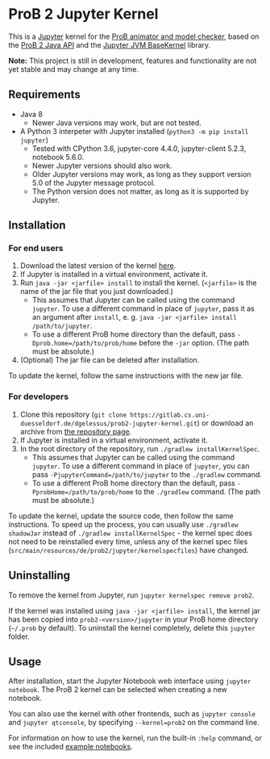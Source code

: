# ProB 2 Jupyter Kernel

This is a [Jupyter](https://jupyter.org/) kernel for the [ProB animator and model checker](https://www3.hhu.de/stups/prob/), based on the [ProB 2 Java API](https://github.com/bendisposto/prob2) and the [Jupyter JVM BaseKernel](https://github.com/SpencerPark/jupyter-jvm-basekernel) library.

**Note:** This project is still in development, features and functionality are not yet stable and may change at any time.

## Requirements

* Java 8
	* Newer Java versions may work, but are not tested.
* A Python 3 interpeter with Jupyter installed (`python3 -m pip install jupyter`)
	* Tested with CPython 3.6, jupyter-core 4.4.0, jupyter-client 5.2.3, notebook 5.6.0.
	* Newer Jupyter versions should also work.
	* Older Jupyter versions may work, as long as they support version 5.0 of the Jupyter message protocol.
	* The Python version does not matter, as long as it is supported by Jupyter.

## Installation

### For end users

1. Download the latest version of the kernel [here](https://gitlab.cs.uni-duesseldorf.de/dgelessus/prob2-jupyter-kernel/blob/master/releases/prob2-jupyter-kernel-1.0.0-all.jar).
2. If Jupyter is installed in a virtual environment, activate it.
3. Run `java -jar <jarfile> install` to install the kernel. (`<jarfile>` is the name of the jar file that you just downloaded.)
	* This assumes that Jupyter can be called using the command `jupyter`. To use a different command in place of `jupyter`, pass it as an argument after `install`, e. g. `java -jar <jarfile> install /path/to/jupyter`.
	* To use a different ProB home directory than the default, pass `-Dprob.home=/path/to/prob/home` before the `-jar` option. (The path must be absolute.)
4. (Optional) The jar file can be deleted after installation.

To update the kernel, follow the same instructions with the new jar file. 

### For developers

1. Clone this repository (`git clone https://gitlab.cs.uni-duesseldorf.de/dgelessus/prob2-jupyter-kernel.git`) or download an archive from [the repository page](https://gitlab.cs.uni-duesseldorf.de/dgelessus/prob2-jupyter-kernel).
2. If Jupyter is installed in a virtual environment, activate it.
3. In the root directory of the repository, run `./gradlew installKernelSpec`.
	* This assumes that Jupyter can be called using the command `jupyter`. To use a different command in place of `jupyter`, you can pass `-PjupyterCommand=/path/to/jupyter` to the `./gradlew` command.
	* To use a different ProB home directory than the default, pass `-PprobHome=/path/to/prob/home` to the `./gradlew` command. (The path must be absolute.)

To update the kernel, update the source code, then follow the same instructions. To speed up the process, you can usually use `./gradlew shadowJar` instead of `./gradlew installKernelSpec` - the kernel spec does not need to be reinstalled every time, unless any of the kernel spec files (`src/main/resources/de/prob2/jupyter/kernelspecfiles`) have changed.

## Uninstalling

To remove the kernel from Jupyter, run `jupyter kernelspec remove prob2`.

If the kernel was installed using `java -jar <jarfile> install`, the kernel jar has been copied into `prob2-<version>/jupyter` in your ProB home directory (`~/.prob` by default). To uninstall the kernel completely, delete this `jupyter` folder.

## Usage

After installation, start the Jupyter Notebook web interface using `jupyter notebook`. The ProB 2 kernel can be selected when creating a new notebook.

You can also use the kernel with other frontends, such as `jupyter console` and `jupyter qtconsole`, by specifying `--kernel=prob2` on the command line.

For information on how to use the kernel, run the built-in `:help` command, or see the included [example notebooks](./notebooks).
